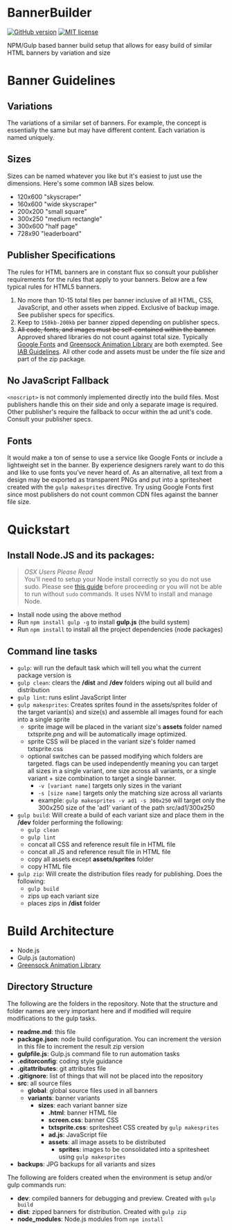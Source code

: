 # BannerBuilder

[![GitHub version](https://badge.fury.io/gh/Jered%2Fbannerbuilder.svg)](https://badge.fury.io/gh/Jered%2Fbannerbuilder)
[![MIT license](http://img.shields.io/badge/license-MIT-brightgreen.svg)](http://opensource.org/licenses/MIT)

NPM/Gulp based banner build setup that allows for easy build of similar HTML banners by variation and size

# Banner Guidelines

## Variations

The variations of a similar set of banners. For example, the concept is essentially the same but may have different content. Each variation is named uniquely.

## Sizes

Sizes can be named whatever you like but it's easiest to just use the dimensions. Here's some common IAB sizes below.

- 120x600 "skyscraper"
- 160x600 "wide skyscraper"
- 200x200 "small square"
- 300x250 "medium rectangle"
- 300x600 "half page"
- 728x90 "leaderboard"

## Publisher Specifications

The rules for HTML banners are in constant flux so consult your publisher requirements for the rules that apply to your banners. Below are a few typical rules for HTML5 banners.

1. No more than 10-15 total files per banner inclusive of all HTML, CSS, JavaScript, and other assets when zipped. Exclusive of backup image. See publisher specs for specifics.
2. Keep to `150kb-200kb` per banner zipped depending on publisher specs.
3. ~~All code, fonts, and images must be self-contained within the banner.~~ Approved shared libraries do not count against total size. Typically [Google Fonts](https://www.google.com/fonts) and [Greensock  Animation Library](http://greensock.com/gsap) are both exempted. See [IAB Guidelines](http://www.iab.com/guidelines/universal-ad-package/). All other code and assets must be under the file size and part of the zip package.

## No JavaScript Fallback

`<noscript>` is not commonly implemented directly into the build files. Most publishers handle this on their side and only a separate image is required. Other publisher's require the fallback to occur within the ad unit's code. Consult your publisher specs.

## Fonts

It would make a ton of sense to use a service like Google Fonts or include a lightweight set in the banner. By experience designers rarely want to do this and like to use fonts you've never heard of. As an alternative, all text from a design may be exported as transparent PNGs and put into a spritesheet created with the `gulp makesprites` directive. Try using Google Fonts first since most publishers do not count common CDN files against the banner file size.

# Quickstart

## Install Node.JS and its packages:

> *OSX Users Please Read*  
> You'll need to setup your Node install correctly so you do not use sudo. Please see [this guide](http://michael-kuehnel.de/node.js/2015/09/08/using-vm-to-switch-node-versions.html) before proceeding or you will not be able to run without `sudo` commands. It uses NVM to install and manage Node.

- Install node using the above method
- Run `npm install gulp -g` to install **gulp.js** (the build system)
- Run `npm install` to install all the project dependencies (node packages)

## Command line tasks

- `gulp`: will run the default task which will tell you what the current package version is
- `gulp clean`: clears the **/dist** and **/dev** folders wiping out all build and distribution
- `gulp lint`: runs eslint JavaScript linter
- `gulp makesprites`: Creates sprites found in the assets/sprites folder of the target variant(s) and size(s) and assemble all images found for each into a single sprite
    + sprite image will be placed in the variant size's **assets** folder named txtsprite.png and will be automatically image optimized.
    + sprite CSS will be placed in the variant size's folder named txtsprite.css
    + optional switches can be passed modifying which folders are targeted. flags can be used independently meaning you can target all sizes in a single variant, one size across all variants, or a single variant + size combination to target a single banner.
        - `-v [variant name]` targets only sizes in the variant
        - `-s [size name]` targets only the matching size across all variants
        - example: `gulp makesprites -v ad1 -s 300x250` will target only the 300x250 size of the 'ad1' variant of the path src/ad1/300x250
- `gulp build`: Will create a build of each variant size and place them in the **/dev** folder performing the following:
    + `gulp clean`
    + `gulp lint`
    + concat all CSS and reference result file in HTML file
    + concat all JS and reference result file in HTML file
    + copy all assets except **assets/sprites** folder
    + copy HTML file
- `gulp zip`: Will create the distribution files ready for publishing. Does the following:
    + `gulp build`
    + zips up each variant size
    + places zips in **/dist** folder

# Build Architecture

- Node.js
- Gulp.js (automation)
- [Greensock Animation Library](http://greensock.com/gsap)

## Directory Structure

The following are the folders in the repository. Note that the structure and folder names are very important here and if modified will require modifications to the gulp tasks.

- **readme.md**: this file
- **package.json**: node build configuration. You can increment the version in this file to increment the result zip version
- **gulpfile.js**: Gulp.js command file to run automation tasks
- **.editorconfig**: coding style guidance
- **.gitattributes**: git attributes file
- **.gitignore**: list of things that will not be placed into the repository
- **src**: all source files
    - **global**: global source files used in all banners
    - **variants**: banner variants
        + **sizes**: each variant banner size
            * **.html**: banner HTML file
            * **screen.css**: banner CSS
            * **txtsprite.css**: spritesheet CSS created by `gulp makesprites`
            * **ad.js**: JavaScript file
            * **assets**: all image assets to be distributed
                - **sprites**: images to be consolidated into a spritesheet using `gulp makesprites`
- **backups**: JPG backups for all variants and sizes

The following are folders created when the environment is setup and/or gulp commands run:

- **dev**: compiled banners for debugging and preview. Created with `gulp build`
- **dist**: zipped banners for distribution. Created with `gulp zip`
- **node_modules**: Node.js modules from `npm install`
